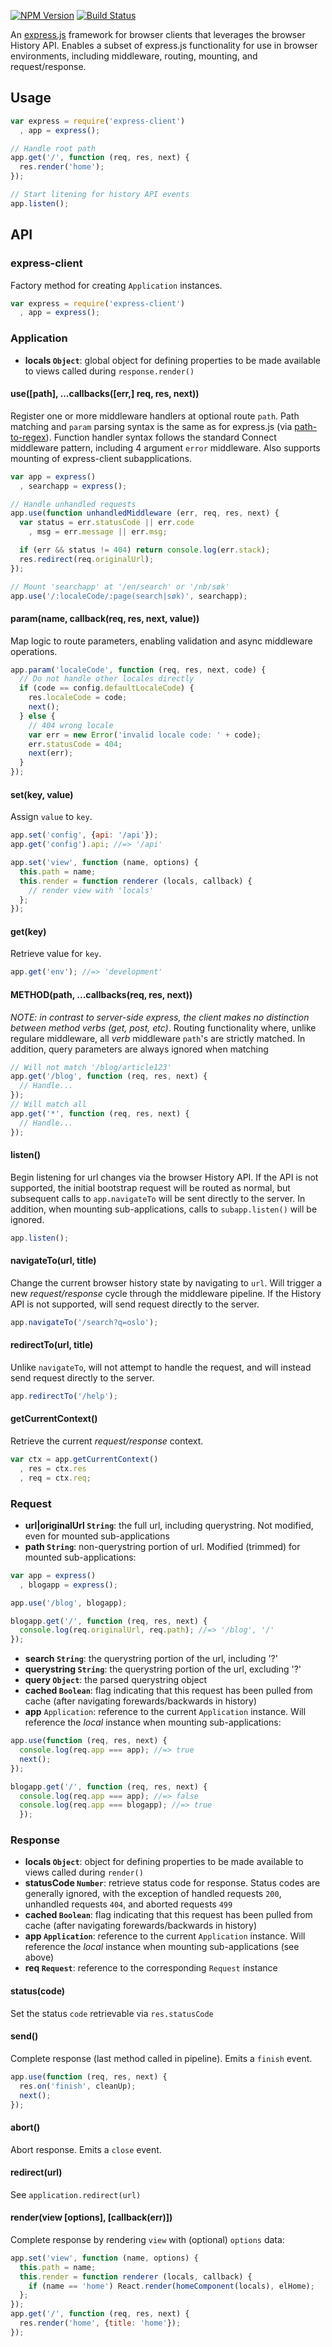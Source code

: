 [![NPM Version](https://img.shields.io/npm/v/@yr/express-client.svg?style=flat)](https://npmjs.org/package/@yr/express-client)
[![Build Status](https://img.shields.io/travis/YR/express-client.svg?style=flat)](https://travis-ci.org/YR/express-client?branch=master)

An [express.js](http://expressjs.com) framework for browser clients that leverages the browser History API. Enables a subset of express.js functionality for use in browser environments, including middleware, routing, mounting, and request/response.

## Usage
```js
var express = require('express-client')
  , app = express();

// Handle root path
app.get('/', function (req, res, next) {
  res.render('home');
});

// Start litening for history API events
app.listen();
```

## API

### express-client
Factory method for creating `Application` instances.

```js
var express = require('express-client')
  , app = express();
```

### Application
- **locals `Object`**: global object for defining properties to be made available to views called during `response.render()`

#### use([path], ...callbacks([err,] req, res, next))
Register one or more middleware handlers at optional route `path`. Path matching and `param` parsing syntax is the same as for express.js (via [path-to-regex](https://github.com/pillarjs/path-to-regexp)). Function handler syntax follows the standard Connect middleware pattern, including 4 argument `error` middleware. Also supports mounting of express-client subapplications.
```js
var app = express()
  , searchapp = express();

// Handle unhandled requests
app.use(function unhandledMiddleware (err, req, res, next) {
  var status = err.statusCode || err.code
    , msg = err.message || err.msg;

  if (err && status != 404) return console.log(err.stack);
  res.redirect(req.originalUrl);
});

// Mount 'searchapp' at '/en/search' or '/nb/søk'
app.use('/:localeCode/:page(search|søk)', searchapp);
```

#### param(name, callback(req, res, next, value))
Map logic to route parameters, enabling validation and async middleware operations.
```js
app.param('localeCode', function (req, res, next, code) {
  // Do not handle other locales directly
  if (code == config.defaultLocaleCode) {
    res.localeCode = code;
    next();
  } else {
    // 404 wrong locale
    var err = new Error('invalid locale code: ' + code);
    err.statusCode = 404;
    next(err);
  }
});
```

#### set(key, value)
Assign `value` to `key`.
```js
app.set('config', {api: '/api'});
app.get('config').api; //=> '/api'

app.set('view', function (name, options) {
  this.path = name;
  this.render = function renderer (locals, callback) {
    // render view with 'locals'
  };
});
```

#### get(key)
Retrieve value for `key`.
```js
app.get('env'); //=> 'development'
```

#### METHOD(path, ...callbacks(req, res, next))
*NOTE: in contrast to server-side express, the client makes no distinction between method verbs (get, post, etc)*. Routing functionality where, unlike regulare middleware, all *verb* middleware `path`'s are strictly matched. In addition, query parameters are always ignored when matching
```js
// Will not match '/blog/article123'
app.get('/blog', function (req, res, next) {
  // Handle...
});
// Will match all
app.get('*', function (req, res, next) {
  // Handle...
});
```

#### listen()
Begin listening for url changes via the browser History API. If the API is not supported, the initial bootstrap request will be routed as normal, but subsequent calls to `app.navigateTo` will be sent directly to the server. In addition, when mounting sub-applications, calls to `subapp.listen()` will be ignored.
```js
app.listen();
```

#### navigateTo(url, title)
Change the current browser history state by navigating to `url`. Will trigger a new *request/response* cycle through the middleware pipeline. If the History API is not supported, will send request directly to the server.
```js
app.navigateTo('/search?q=oslo');
```

#### redirectTo(url, title)
Unlike `navigateTo`, will not attempt to handle the request, and will instead send request directly to the server.
```js
app.redirectTo('/help');
```

#### getCurrentContext()
Retrieve the current *request/response* context.
```js
var ctx = app.getCurrentContext()
  , res = ctx.res
  , req = ctx.req;
```

### Request
- **url|originalUrl `String`**: the full url, including querystring. Not modified, even for mounted sub-applications
- **path `String`**: non-querystring portion of url. Modified (trimmed) for mounted sub-applications:
```js
var app = express()
  , blogapp = express();

app.use('/blog', blogapp);

blogapp.get('/', function (req, res, next) {
  console.log(req.originalUrl, req.path); //=> '/blog', '/'
});
```
- **search `String`**: the querystring portion of the url, including '?'
- **querystring `String`**: the querystring portion of the url, excluding '?'
- **query `Object`**: the parsed querystring object
- **cached `Boolean`**: flag indicating that this request has been pulled from cache (after navigating forewards/backwards in history)
- **app** `Application`: reference to the current `Application` instance. Will reference the *local* instance when mounting sub-applications:
```js
app.use(function (req, res, next) {
  console.log(req.app === app); //=> true
  next();
});

blogapp.get('/', function (req, res, next) {
  console.log(req.app === app); //=> false
  console.log(req.app === blogapp); //=> true
  });
```

### Response
- **locals `Object`**: object for defining properties to be made available to views called during `render()`
- **statusCode `Number`**: retrieve status code for response. Status codes are generally ignored, with the exception of handled requests `200`, unhandled requests `404`, and aborted requests `499`
- **cached `Boolean`**: flag indicating that this request has been pulled from cache (after navigating forewards/backwards in history)
- **app `Application`**: reference to the current `Application` instance. Will reference the *local* instance when mounting sub-applications (see above)
- **req `Request`**: reference to the corresponding `Request` instance

#### status(code)
Set the status `code` retrievable via `res.statusCode`

#### send()
Complete response (last method called in pipeline). Emits a `finish` event.
```js
app.use(function (req, res, next) {
  res.on('finish', cleanUp);
  next();
});
```

#### abort()
Abort response. Emits a `close` event.

#### redirect(url)
See `application.redirect(url)`

#### render(view [options], [callback(err)])
Complete response by rendering `view` with (optional) `options` data:
```js
app.set('view', function (name, options) {
  this.path = name;
  this.render = function renderer (locals, callback) {
    if (name == 'home') React.render(homeComponent(locals), elHome);
  };
});
app.get('/', function (req, res, next) {
  res.render('home', {title: 'home'});
});
```